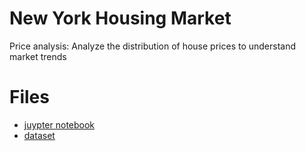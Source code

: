 # New York Housing Market

Price analysis: Analyze the distribution of house prices to understand market trends

# Files

- [juypter notebook](Capstone_NYHousing_Market_Minjin_Jargalsaikhan.ipynb)
- [dataset](NY-House-Dataset.csv)